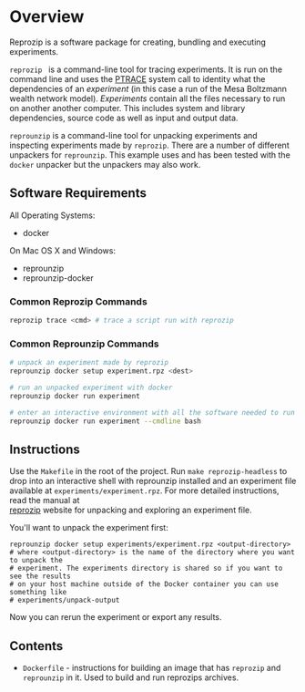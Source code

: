 # Overview

Reprozip is a software package for creating, bundling and executing experiments.

`reprozip ` is a command-line tool for tracing experiments. It is run on the command line and uses the [PTRACE](http://www.man7.org/linux/man-pages/man2/ptrace.2.html#NAME) system call to identity what the dependencies of an _experiment_ (in this case a run of the Mesa Boltzmann wealth network model). _Experiments_ contain all the files necessary to run on another another computer. This includes system and library dependencies, source code as well as input and output data.

`reprounzip` is a command-line tool for unpacking experiments and inspecting experiments made by `reprozip`. There are a number of different unpackers for `reprounzip`. This example uses and has been tested with the `docker` unpacker but the unpackers may also work.

## Software Requirements

All Operating Systems:

- docker

On Mac OS X and Windows:

- reprounzip
- reprounzip-docker

### Common Reprozip Commands

```bash
reprozip trace <cmd> # trace a script run with reprozip
```

### Common Reprounzip Commands

```bash
# unpack an experiment made by reprozip
reprounzip docker setup experiment.rpz <dest>

# run an unpacked experiment with docker
reprounzip docker run experiment

# enter an interactive environment with all the software needed to run the experiment
reprounzip docker run experiment --cmdline bash
```

## Instructions

Use the `Makefile` in the root of the project. Run `make reprozip-headless`
to drop into an interactive shell with reprounzip installed and an experiment
file available at `experiments/experiment.rpz`. For more detailed instructions, read the manual at  
[reprozip](https://docs.reprozip.org/en/1.0.x/unpacking.html) website for
unpacking and exploring an experiment file.

You'll want to unpack the experiment first:

```
reprounzip docker setup experiments/experiment.rpz <output-directory>
# where <output-directory> is the name of the directory where you want to unpack the
# experiment. The experiments directory is shared so if you want to see the results
# on your host machine outside of the Docker container you can use something like 
# experiments/unpack-output
```

Now you can rerun the experiment or export any results.

## Contents

- `Dockerfile` - instructions for building an image that has `reprozip` and
  `reprounzip` in it. Used to build and run reprozips archives.
